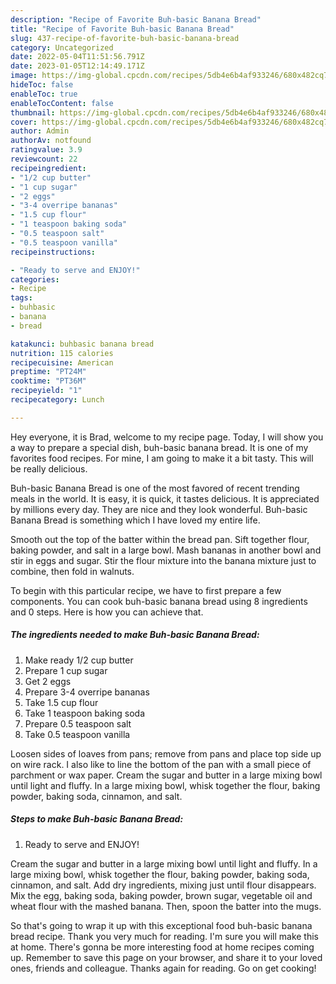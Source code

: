 ```yaml
---
description: "Recipe of Favorite Buh-basic Banana Bread"
title: "Recipe of Favorite Buh-basic Banana Bread"
slug: 437-recipe-of-favorite-buh-basic-banana-bread
category: Uncategorized
date: 2022-05-04T11:51:56.791Z
date: 2023-01-05T12:14:49.171Z
image: https://img-global.cpcdn.com/recipes/5db4e6b4af933246/680x482cq70/buh-basic-banana-bread-recipe-main-photo.jpg
hideToc: false
enableToc: true
enableTocContent: false
thumbnail: https://img-global.cpcdn.com/recipes/5db4e6b4af933246/680x482cq70/buh-basic-banana-bread-recipe-main-photo.jpg
cover: https://img-global.cpcdn.com/recipes/5db4e6b4af933246/680x482cq70/buh-basic-banana-bread-recipe-main-photo.jpg
author: Admin
authorAv: notfound
ratingvalue: 3.9
reviewcount: 22
recipeingredient:
- "1/2 cup butter"
- "1 cup sugar"
- "2 eggs"
- "3-4 overripe bananas"
- "1.5 cup flour"
- "1 teaspoon baking soda"
- "0.5 teaspoon salt"
- "0.5 teaspoon vanilla"
recipeinstructions:

- "Ready to serve and ENJOY!"
categories:
- Recipe
tags:
- buhbasic
- banana
- bread

katakunci: buhbasic banana bread 
nutrition: 115 calories
recipecuisine: American
preptime: "PT24M"
cooktime: "PT36M"
recipeyield: "1"
recipecategory: Lunch

---
```



Hey everyone, it is Brad, welcome to my recipe page. Today, I will show you a way to prepare a special dish, buh-basic banana bread. It is one of my favorites food recipes. For mine, I am going to make it a bit tasty. This will be really delicious.

Buh-basic Banana Bread is one of the most favored of recent trending meals in the world. It is easy, it is quick, it tastes delicious. It is appreciated by millions every day. They are nice and they look wonderful. Buh-basic Banana Bread is something which I have loved my entire life.

Smooth out the top of the batter within the bread pan. Sift together flour, baking powder, and salt in a large bowl. Mash bananas in another bowl and stir in eggs and sugar. Stir the flour mixture into the banana mixture just to combine, then fold in walnuts.


To begin with this particular recipe, we have to first prepare a few components. You can cook buh-basic banana bread using 8 ingredients and 0 steps. Here is how you can achieve that.

<!--inarticleads1-->

##### The ingredients needed to make Buh-basic Banana Bread:

1. Make ready 1/2 cup butter
1. Prepare 1 cup sugar
1. Get 2 eggs
1. Prepare 3-4 overripe bananas
1. Take 1.5 cup flour
1. Take 1 teaspoon baking soda
1. Prepare 0.5 teaspoon salt
1. Take 0.5 teaspoon vanilla


Loosen sides of loaves from pans; remove from pans and place top side up on wire rack. I also like to line the bottom of the pan with a small piece of parchment or wax paper. Cream the sugar and butter in a large mixing bowl until light and fluffy. In a large mixing bowl, whisk together the flour, baking powder, baking soda, cinnamon, and salt. 

<!--inarticleads2-->

##### Steps to make Buh-basic Banana Bread:


1. Ready to serve and ENJOY!

Cream the sugar and butter in a large mixing bowl until light and fluffy. In a large mixing bowl, whisk together the flour, baking powder, baking soda, cinnamon, and salt. Add dry ingredients, mixing just until flour disappears. Mix the egg, baking soda, baking powder, brown sugar, vegetable oil and wheat flour with the mashed banana. Then, spoon the batter into the mugs. 

So that's going to wrap it up with this exceptional food buh-basic banana bread recipe. Thank you very much for reading. I'm sure you will make this at home. There's gonna be more interesting food at home recipes coming up. Remember to save this page on your browser, and share it to your loved ones, friends and colleague. Thanks again for reading. Go on get cooking!
